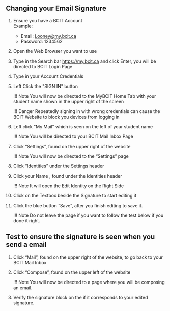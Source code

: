 ## Changing your Email Signature

1. Ensure you have a BCIT Account <br>
    Example:
    - Email: <Looney@my.bcit.ca>
    - Password: 1234562

2. Open the Web Browser you want to use

3. Type in the Search bar <https://my.bcit.ca> and click Enter, you will be directed to BCIT Login Page

4. Type in your Account Credentials
    <!-- Email: <rmaceda1@mybcit.ca>
    Password: 123456789 
    // Maybe we can remove this -->

5. Left Click the "SIGN IN" button

    !!! Note
        You will now be directed to the MyBCIT Home Tab with your student name shown in the upper right of the screen

    !!! Danger
        Repeatedly signing in with wrong credentials can cause the BCIT Website to block you devices from logging in

6. Left click "My Mail” which is seen on the left of your student name

    !!! Note
        You will be directed to your BCIT Mail Inbox Page

7. Click “Settings”, found on the upper right of the website

    !!! Note
        You will now be directed to the “Settings” page

8. Click “Identities” under the Settings header

9. Click your Name , found under the Identities header

    !!! Note
        It will open the Edit Identity on the Right Side

10. Click on the Textbox beside the Signature to start editing it

11. Click the blue button “Save”, after you finish editing to save it.

    !!! Note
        Do not leave the page if you want to follow the test below if you done it right.

## Test to ensure the signature is seen when you send a email

1. Click “Mail”, found on the upper right of the website, to go back to your BCIT Mail Inbox

2. Click “Compose”, found on the upper left of the website

    !!! Note
        You will now be directed to a page where you will be composing an email.

3. Verify the signature block on the if it corresponds to your edited signature.
